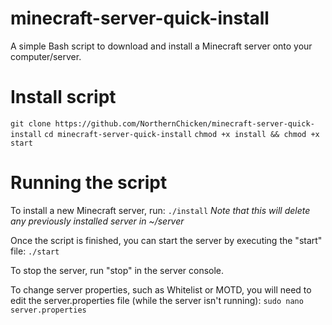 # minecraft-server-quick-install
A simple Bash script to download and install a Minecraft server onto your computer/server.

# Install script
```git clone https://github.com/NorthernChicken/minecraft-server-quick-install```
```cd minecraft-server-quick-install```
```chmod +x install && chmod +x start```

# Running the script
To install a new Minecraft server, run:
```./install```
*Note that this will delete any previously installed server in ~/server*

Once the script is finished, you can start the server by executing the "start" file:
```./start```

To stop the server, run "stop" in the server console.

To change server properties, such as Whitelist or MOTD, you will need to edit the server.properties file (while the server isn't running):
```sudo nano server.properties```
